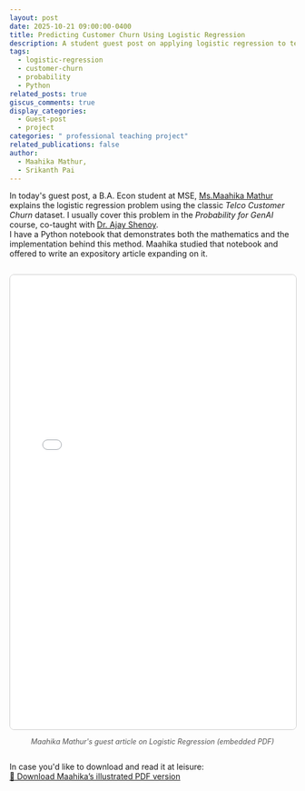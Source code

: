 ```yaml
---
layout: post
date: 2025-10-21 09:00:00-0400
title: Predicting Customer Churn Using Logistic Regression
description: A student guest post on applying logistic regression to telecom churn data.
tags:
  - logistic-regression
  - customer-churn
  - probability
  - Python
related_posts: true
giscus_comments: true
display_categories:
  - Guest-post
  - project
categories: " professional teaching project"
related_publications: false
author:
  - Maahika Mathur, 
  - Srikanth Pai
---
```

In today's guest post, a B.A. Econ student at MSE, [Ms.Maahika Mathur](https://sites.google.com/view/maahika-mathur/) explains the logistic regression problem using the classic *Telco Customer Churn* dataset. I usually cover this problem in the *Probability for GenAI* course, co-taught with [Dr. Ajay Shenoy](https://www.linkedin.com/in/bastyajayshenoy/?originalSubdomain=in).  
I have a Python notebook that demonstrates both the mathematics and the implementation behind this method. Maahika studied that notebook and offered to write an expository article expanding on it.

<div style="text-align:center; margin: 2em 0;">
  <iframe
    src="/assets/pdf/MM_LogisticReg_CustomerChurn.pdf#view=FitH"
    width="100%"
    height="800"
    style="border: 1px solid #ccc; border-radius: 8px;">
  </iframe>
  <p style="font-size: 0.9em; color: #555;">
    <em>Maahika Mathur's guest article on Logistic Regression (embedded PDF)</em>
  </p>
</div>

In case you'd like to download and read it at leisure:  
[📄 Download Maahika’s illustrated PDF version](/assets/pdf/MM_LogisticReg_CustomerChurn.pdf)